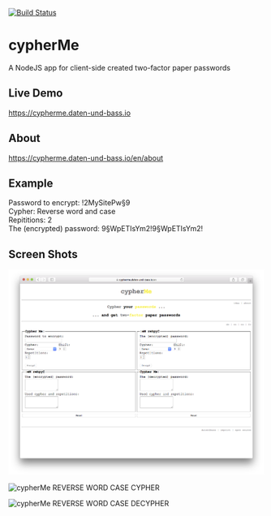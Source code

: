 [![Build Status](https://travis-ci.org/daten-und-bass/cypherMe.svg?branch=master)](https://travis-ci.org/daten-und-bass/cypherMe)

# cypherMe
A NodeJS app for client-side created two-factor paper passwords 

## Live Demo ##
https://cypherme.daten-und-bass.io

## About ##
https://cypherme.daten-und-bass.io/en/about

## Example ##
Password to encrypt: !2MySitePw§9  
Cypher: Reverse word and case  
Repititions: 2  
The (encrypted) password: 9§WpETIsYm2!9§WpETIsYm2!  

## Screen Shots ##

![cypherMe HOME page](/public/screenshots/HOME_page.png?raw=true "cypherMe HOME page")

![cypherMe REVERSE WORD CASE CYPHER](/public/images/REVERSE_WORD_CASE_CYPHER.png?raw=true "cypherMe REVERSE WORD CASE CYPHER")

![cypherMe REVERSE WORD CASE DECYPHER](/public/images/REVERSE_WORD_CASE_DECYPHER.png?raw=true "cypherMe REVERSE WORD CASE DECYPHER")
